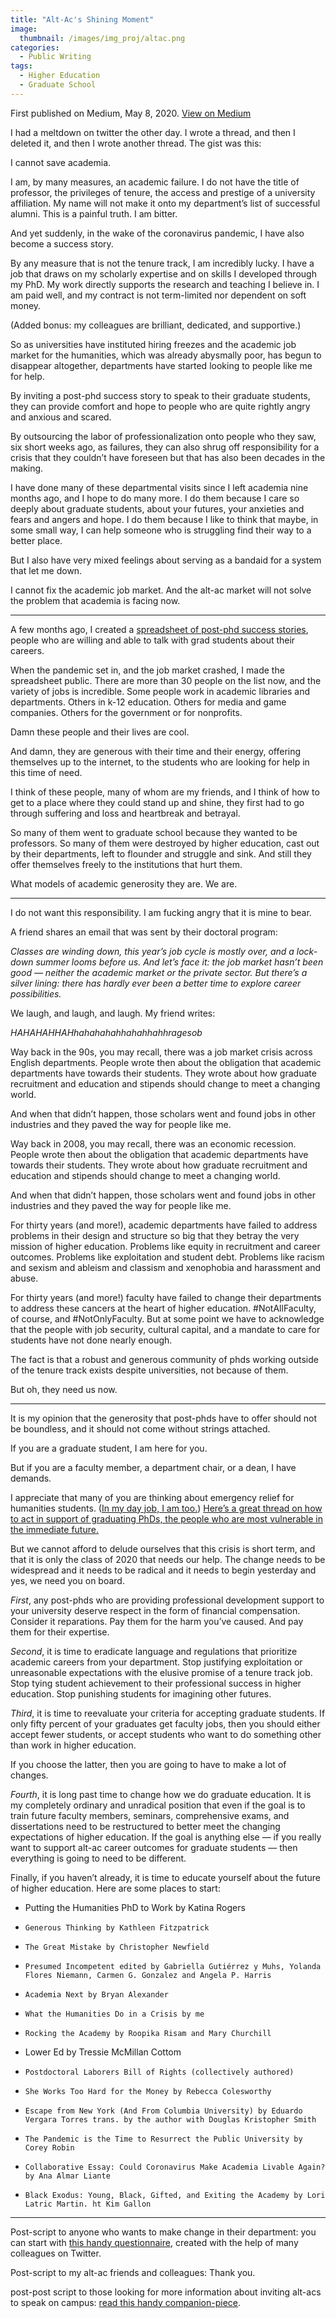 ```yaml
---
title: "Alt-Ac's Shining Moment"
image: 
  thumbnail: /images/img_proj/altac.png
categories:
  - Public Writing
tags:
  - Higher Education
  - Graduate School
---
```


First published on Medium, May 8, 2020. [View on Medium](https://halperta.medium.com/open-letter-to-my-friend-who-i-love-who-wants-to-get-a-phd-in-literature-87392dabec16)

I had a meltdown on twitter the other day. I wrote a thread, and then I deleted it, and then I wrote another thread. The gist was this:

I cannot save academia.

I am, by many measures, an academic failure. I do not have the title of professor, the privileges of tenure, the access and prestige of a university affiliation. My name will not make it onto my department’s list of successful alumni. This is a painful truth. I am bitter.

And yet suddenly, in the wake of the coronavirus pandemic, I have also become a success story.

By any measure that is not the tenure track, I am incredibly lucky. I have a job that draws on my scholarly expertise and on skills I developed through my PhD. My work directly supports the research and teaching I believe in. I am paid well, and my contract is not term-limited nor dependent on soft money.

(Added bonus: my colleagues are brilliant, dedicated, and supportive.)

So as universities have instituted hiring freezes and the academic job market for the humanities, which was already abysmally poor, has begun to disappear altogether, departments have started looking to people like me for help.

By inviting a post-phd success story to speak to their graduate students, they can provide comfort and hope to people who are quite rightly angry and anxious and scared.

By outsourcing the labor of professionalization onto people who they saw, six short weeks ago, as failures, they can also shrug off responsibility for a crisis that they couldn’t have foreseen but that has also been decades in the making.

I have done many of these departmental visits since I left academia nine months ago, and I hope to do many more. I do them because I care so deeply about graduate students, about your futures, your anxieties and fears and angers and hope. I do them because I like to think that maybe, in some small way, I can help someone who is struggling find their way to a better place.

But I also have very mixed feelings about serving as a bandaid for a system that let me down.

I cannot fix the academic job market. And the alt-ac market will not solve the problem that academia is facing now.

***

A few months ago, I created a [spreadsheet of post-phd success stories](https://hcommons.org/docs/alt-ac-support-network/), people who are willing and able to talk with grad students about their careers.

When the pandemic set in, and the job market crashed, I made the spreadsheet public. There are more than 30 people on the list now, and the variety of jobs is incredible. Some people work in academic libraries and departments. Others in k-12 education. Others for media and game companies. Others for the government or for nonprofits.

Damn these people and their lives are cool.

And damn, they are generous with their time and their energy, offering themselves up to the internet, to the students who are looking for help in this time of need.

I think of these people, many of whom are my friends, and I think of how to get to a place where they could stand up and shine, they first had to go through suffering and loss and heartbreak and betrayal.

So many of them went to graduate school because they wanted to be professors. So many of them were destroyed by higher education, cast out by their departments, left to flounder and struggle and sink. And still they offer themselves freely to the institutions that hurt them.

What models of academic generosity they are. We are.

***

I do not want this responsibility. I am fucking angry that it is mine to bear.

A friend shares an email that was sent by their doctoral program:

*Classes are winding down, this year’s job cycle is mostly over, and a lock-down summer looms before us. And let’s face it: the job market hasn’t been good — neither the academic market or the private sector. But there’s a silver lining: there has hardly ever been a better time to explore career possibilities.*

We laugh, and laugh, and laugh. My friend writes:

*HAHAHAHHAHhahahahahhahahhahhragesob*

Way back in the 90s, you may recall, there was a job market crisis across English departments. People wrote then about the obligation that academic departments have towards their students. They wrote about how graduate recruitment and education and stipends should change to meet a changing world.

And when that didn’t happen, those scholars went and found jobs in other industries and they paved the way for people like me.

Way back in 2008, you may recall, there was an economic recession. People wrote then about the obligation that academic departments have towards their students. They wrote about how graduate recruitment and education and stipends should change to meet a changing world.

And when that didn’t happen, those scholars went and found jobs in other industries and they paved the way for people like me.

For thirty years (and more!), academic departments have failed to address problems in their design and structure so big that they betray the very mission of higher education. Problems like equity in recruitment and career outcomes. Problems like exploitation and student debt. Problems like racism and sexism and ableism and classism and xenophobia and harassment and abuse.

For thirty years (and more!) faculty have failed to change their departments to address these cancers at the heart of higher education. #NotAllFaculty, of course, and #NotOnlyFaculty. But at some point we have to acknowledge that the people with job security, cultural capital, and a mandate to care for students have not done nearly enough.

The fact is that a robust and generous community of phds working outside of the tenure track exists despite universities, not because of them.

But oh, they need us now.

***

It is my opinion that the generosity that post-phds have to offer should not be boundless, and it should not come without strings attached.

If you are a graduate student, I am here for you.

But if you are a faculty member, a department chair, or a dean, I have demands.

I appreciate that many of you are thinking about emergency relief for humanities students. ([In my day job, I am too.](https://www.neh.gov/program/neh-cares-cultural-organizations)) [Here’s a great thread on how to act in support of graduating PhDs, the people who are most vulnerable in the immediate future.](https://twitter.com/megpillow/status/1258811587563044869)

But we cannot afford to delude ourselves that this crisis is short term, and that it is only the class of 2020 that needs our help. The change needs to be widespread and it needs to be radical and it needs to begin yesterday and yes, we need you on board.

*First*, any post-phds who are providing professional development support to your university deserve respect in the form of financial compensation. Consider it reparations. Pay them for the harm you’ve caused. And pay them for their expertise.

*Second*, it is time to eradicate language and regulations that prioritize academic careers from your department. Stop justifying exploitation or unreasonable expectations with the elusive promise of a tenure track job. Stop tying student achievement to their professional success in higher education. Stop punishing students for imagining other futures.

*Third*, it is time to reevaluate your criteria for accepting graduate students. If only fifty percent of your graduates get faculty jobs, then you should either accept fewer students, or accept students who want to do something other than work in higher education.

If you choose the latter, then you are going to have to make a lot of changes.

*Fourth*, it is long past time to change how we do graduate education. It is my completely ordinary and unradical position that even if the goal is to train future faculty members, seminars, comprehensive exams, and dissertations need to be restructured to better meet the changing expectations of higher education. If the goal is anything else — if you really want to support alt-ac career outcomes for graduate students — then everything is going to need to be different.

Finally, if you haven’t already, it is time to educate yourself about the future of higher education. Here are some places to start:

* Putting the Humanities PhD to Work by Katina Rogers
*     Generous Thinking by Kathleen Fitzpatrick
*     The Great Mistake by Christopher Newfield
*     Presumed Incompetent edited by Gabriella Gutiérrez y Muhs, Yolanda Flores Niemann, Carmen G. Gonzalez and Angela P. Harris
*     Academia Next by Bryan Alexander
*     What the Humanities Do in a Crisis by me
*     Rocking the Academy by Roopika Risam and Mary Churchill
*    Lower Ed by Tressie McMillan Cottom
*     Postdoctoral Laborers Bill of Rights (collectively authored)
*     She Works Too Hard for the Money by Rebecca Colesworthy
*     Escape from New York (And From Columbia University) by Eduardo Vergara Torres trans. by the author with Douglas Kristopher Smith
*     The Pandemic is the Time to Resurrect the Public University by Corey Robin
*     Collaborative Essay: Could Coronavirus Make Academia Livable Again? by Ana Almar Liante
*     Black Exodus: Young, Black, Gifted, and Exiting the Academy by Lori Latric Martin. ht Kim Gallon

***

Post-script to anyone who wants to make change in their department: you can start with [this handy questionnaire](https://docs.google.com/document/d/1XrD6NtvIvH2aKbydmXy_yPcur8PbivCslqTDKcMlbBk/edit), created with the help of many colleagues on Twitter.

Post-script to my alt-ac friends and colleagues: Thank you.

post-post script to those looking for more information about inviting alt-acs to speak on campus: [read this handy companion-piece](https://medium.com/@halperta/so-you-want-to-invite-an-alt-ac-to-speak-on-your-campus-a46da71366d0?sk=26b8d234dbc46ff9a5cf1b2adeb79ae5).